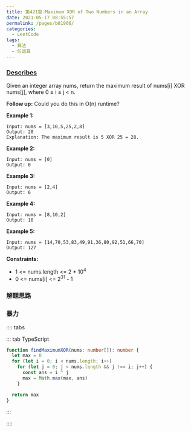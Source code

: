 ```yaml
---
title: 第421题-Maximum XOR of Two Numbers in an Array
date: 2021-05-17 08:55:57
permalink: /pages/b81906/
categories:
  - LeetCode
tags:
  - 算法
  - 位运算
---
```


### [Describes](https://leetcode-cn.com/problems/maximum-xor-of-two-numbers-in-an-array/)

Given an integer array <span class="span-shadow">nums</span>, return the maximum result of <span class="span-shadow">nums[i] XOR nums[j]</span>, where <span class="span-shadow">0 ≤ i ≤ j < n</span>.

**Follow up:** Could you do this in <span class="span-shadow">O(n)</span> runtime?

<!-- more -->

**Example 1:**

```
Input: nums = [3,10,5,25,2,8]
Output: 28
Explanation: The maximum result is 5 XOR 25 = 28.
```

**Example 2:**

```
Input: nums = [0]
Output: 0
```

**Example 3:**

```
Input: nums = [2,4]
Output: 6
```

**Example 4:**

```
Input: nums = [8,10,2]
Output: 10
```

**Example 5:**

```
Input: nums = [14,70,53,83,49,91,36,80,92,51,66,70]
Output: 127
```

**Constraints:**

- <span class="span-shadow">1 <= nums.length <= 2 \* 10<sup>4</sup></span>
- <span class="span-shadow">0 <= nums[i] <= 2<sup>31</sup> - 1</span>

### 解题思路

### 暴力

:::: tabs

::: tab TypeScript

```TypeScript
function findMaximumXOR(nums: number[]): number {
  let max = 0
  for (let i = 0; i < nums.length; i++)
    for (let j = 0; j < nums.length && j !== i; j++) {
      const ans = i ^ j
      max = Math.max(max, ans)
    }

  return max
}
```

:::

::::
